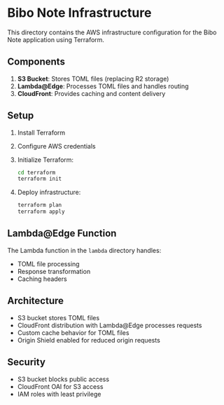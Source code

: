# Bibo Note Infrastructure

This directory contains the AWS infrastructure configuration for the Bibo Note application using Terraform.

## Components

1. **S3 Bucket**: Stores TOML files (replacing R2 storage)
2. **Lambda@Edge**: Processes TOML files and handles routing
3. **CloudFront**: Provides caching and content delivery

## Setup

1. Install Terraform
2. Configure AWS credentials
3. Initialize Terraform:
   ```bash
   cd terraform
   terraform init
   ```

4. Deploy infrastructure:
   ```bash
   terraform plan
   terraform apply
   ```

## Lambda@Edge Function

The Lambda function in the `lambda` directory handles:
- TOML file processing
- Response transformation
- Caching headers

## Architecture

- S3 bucket stores TOML files
- CloudFront distribution with Lambda@Edge processes requests
- Custom cache behavior for TOML files
- Origin Shield enabled for reduced origin requests

## Security

- S3 bucket blocks public access
- CloudFront OAI for S3 access
- IAM roles with least privilege
